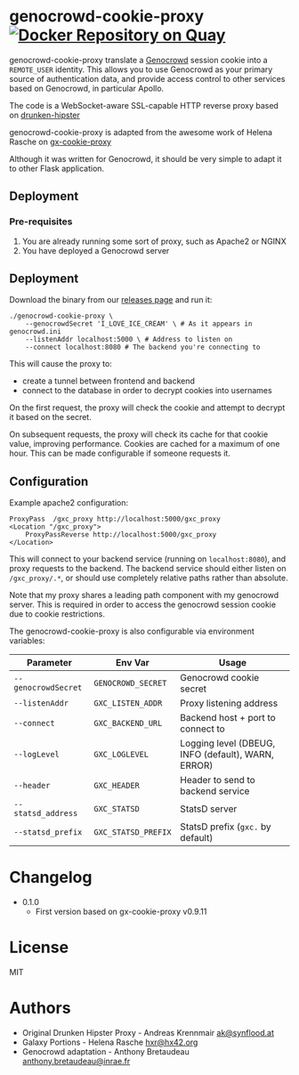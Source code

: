 # genocrowd-cookie-proxy [![Docker Repository on Quay](https://quay.io/repository/annotons/genocrowd-cookie-proxy/status "Docker Repository on Quay")](https://quay.io/repository/annotons/genocrowd-cookie-proxy)

genocrowd-cookie-proxy translate a [Genocrowd](https://githb.com/annotons/genocrowd) session cookie into a
`REMOTE_USER` identity. This allows you to use Genocrowd as your primary source of
authentication data, and provide access control to other services based on
Genocrowd, in particular Apollo.

The code is a WebSocket-aware SSL-capable HTTP reverse proxy based on
[drunken-hipster](https://github.com/joinmytalk/drunken-hipster)

genocrowd-cookie-proxy is adapted from the awesome work of Helena Rasche on [gx-cookie-proxy](https://github.com/hexylena/gx-cookie-proxy)

Although it was written for Genocrowd, it should be very simple to adapt it to other Flask application.

## Deployment

### Pre-requisites

1. You are already running some sort of proxy, such as Apache2 or NGINX
2. You have deployed a Genocrowd server

## Deployment

Download the binary from our [releases page](https://github.com/annotons/genocrowd-cookie-proxy/releases) and run it:

```console
./genocrowd-cookie-proxy \
	--genocrowdSecret 'I_LOVE_ICE_CREAM' \ # As it appears in genocrowd.ini
	--listenAddr localhost:5000 \ # Address to listen on
	--connect localhost:8080 # The backend you're connecting to
```

This will cause the proxy to:

- create a tunnel between frontend and backend
- connect to the database in order to decrypt cookies into usernames

On the first request, the proxy will check the cookie and attempt to decrypt it
based on the secret.

On subsequent requests, the proxy will check its cache for that cookie value,
improving performance. Cookies are cached for a maximum of one hour. This can
be made configurable if someone requests it.

## Configuration

Example apache2 configuration:

```apache2
ProxyPass  /gxc_proxy http://localhost:5000/gxc_proxy
<Location "/gxc_proxy">
	ProxyPassReverse http://localhost:5000/gxc_proxy
</Location>
```

This will connect to your backend service (running on `localhost:8080`), and
proxy requests to the backend. The backend service should either listen on
`/gxc_proxy/.*`, or should use completely relative paths rather than
absolute.

Note that my proxy shares a leading path component with my genocrowd
server. This is required in order to access the genocrowd session cookie
due to cookie restrictions.

The genocrowd-cookie-proxy is also configurable via environment variables:

Parameter            | Env Var               | Usage
-------------------- | -------------------   | -----------
`--genocrowdSecret`     | `GENOCROWD_SECRET`       | Genocrowd cookie secret
`--listenAddr`       | `GXC_LISTEN_ADDR`     | Proxy listening address
`--connect`          | `GXC_BACKEND_URL`     | Backend host + port to connect to
`--logLevel`         | `GXC_LOGLEVEL`        | Logging level (DBEUG, INFO (default), WARN, ERROR)
`--header`           | `GXC_HEADER`          | Header to send to backend service
`--statsd_address`   | `GXC_STATSD`          | StatsD server
`--statsd_prefix`    | `GXC_STATSD_PREFIX`   | StatsD prefix (`gxc.` by default)

# Changelog

- 0.1.0
  - First version based on gx-cookie-proxy v0.9.11

# License

MIT

# Authors

- Original Drunken Hipster Proxy - Andreas Krennmair <ak@synflood.at>
- Galaxy Portions - Helena Rasche <hxr@hx42.org>
- Genocrowd adaptation - Anthony Bretaudeau <anthony.bretaudeau@inrae.fr>
